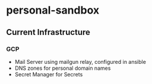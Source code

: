 # personal-sandbox
## Current Infrastructure
### GCP
- Mail Server using mailgun relay, configured in ansible
- DNS zones for personal domain names
- Secret Manager for Secrets 
